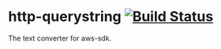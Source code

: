 # http-querystring [![Build Status](https://travis-ci.org/worksap-ate/aws-sdk-text-converter.png)](https://travis-ci.org/worksap-ate/aws-sdk-text-converter/)

The text converter for aws-sdk.
